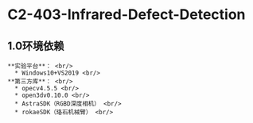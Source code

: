 # C2-403-Infrared-Defect-Detection

## 1.0环境依赖
    **实验平台**： <br/>
      * Windows10+VS2019 <br/>
    **第三方库**： <br/>
      * opecv4.5.5 <br/>
      * open3dv0.10.0 <br/>
      * AstraSDK（RGBD深度相机） <br/>
      * rokaeSDK（珞石机械臂） <br/>


